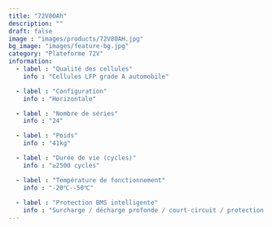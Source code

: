 ```yaml
---
title: "72V80Ah"
description: ""
draft: false
image : "images/products/72V80AH.jpg"
bg_image: "images/feature-bg.jpg"
category: "Plateforme 72V"
information:
  - label : "Qualité des cellules"
    info : "Cellules LFP grade A automobile"

  - label : "Configuration"
    info : "Horizontale"

  - label : "Nombre de séries"
    info : "24"

  - label : "Poids"
    info : "41kg"

  - label : "Durée de vie (cycles)"
    info : "≥2500 cycles"

  - label : "Température de fonctionnement"
    info : "-20℃--50℃"
    
  - label : "Protection BMS intelligente"
    info : "Surcharge / décharge profonde / court-circuit / protection thermique"
---
```

